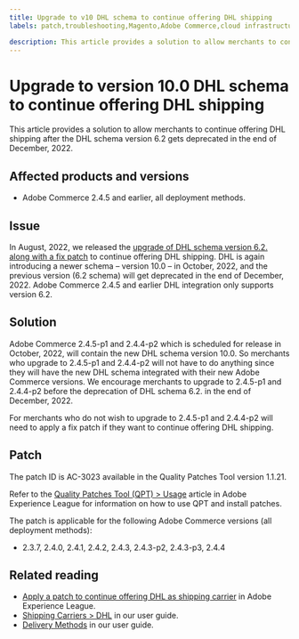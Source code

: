 ```yaml
---
title: Upgrade to v10 DHL schema to continue offering DHL shipping
labels: patch,troubleshooting,Magento,Adobe Commerce,cloud infrastructure,on-premises,DHL,v10 schema,upgrade,deprecation,v6 schema,2.3.7,2.4.0,2.4.1,2.4.2,2.4.3,2.4.3-p2,2.4.3-p3,2.4.4

description: This article provides a solution to allow merchants to continue offering DHL shipping after the DHL schema 6.2 gets deprecated in December 2022, by upgrading to schema 10.0 or by applying the AC-3023 patch.
---
```


# Upgrade to version 10.0 DHL schema to continue offering DHL shipping

This article provides a solution to allow merchants to continue offering DHL shipping after the DHL schema version 6.2 gets deprecated in the end of December, 2022.

## Affected products and versions

* Adobe Commerce 2.4.5 and earlier, all deployment methods.

## Issue

In August, 2022, we released the [upgrade of DHL schema version 6.2. along with a fix patch](https://experienceleague.adobe.com/docs/commerce-knowledge-base/kb/troubleshooting/miscellaneous/adobe-commerce-dhl-upgrade-patch.html?lang=en) to continue offering DHL shipping. DHL is again introducing a newer schema – version 10.0 – in October, 2022, and the previous version (6.2 schema) will get deprecated in the end of December, 2022. Adobe Commerce 2.4.5 and earlier DHL integration only supports version 6.2.

## Solution

Adobe Commerce 2.4.5-p1 and 2.4.4-p2 which is scheduled for release in October, 2022, will contain the new DHL schema version 10.0. So merchants who upgrade to 2.4.5-p1 and 2.4.4-p2 will not have to do anything since they will have the new DHL schema integrated with their new Adobe Commerce versions. We encourage merchants to upgrade to 2.4.5-p1 and 2.4.4-p2 before the deprecation of DHL schema 6.2. in the end of December, 2022.

For merchants who do not wish to upgrade to 2.4.5-p1 and 2.4.4-p2 will need to apply a fix patch if they want to continue offering DHL shipping.

## Patch

The patch ID is AC-3023 available in the Quality Patches Tool version 1.1.21.

Refer to the [Quality Patches Tool (QPT) > Usage](https://experienceleague.adobe.com/docs/commerce-operations/tools/quality-patches-tool/usage.html) article in Adobe Experience League for information on how to use QPT and install patches.

The patch is applicable for the following Adobe Commerce versions (all deployment methods):

* 2.3.7, 2.4.0, 2.4.1, 2.4.2, 2.4.3, 2.4.3-p2, 2.4.3-p3, 2.4.4

## Related reading

* [Apply a patch to continue offering DHL as shipping carrier](https://experienceleague.adobe.com/docs/commerce-knowledge-base/kb/troubleshooting/miscellaneous/adobe-commerce-dhl-upgrade-patch.html?lang=en) in Adobe Experience League.
* [Shipping Carriers > DHL](https://docs.magento.com/user-guide/shipping/dhl.html) in our user guide.
* [Delivery Methods](https://docs.magento.com/user-guide/configuration/sales/delivery-methods.html) in our user guide.

